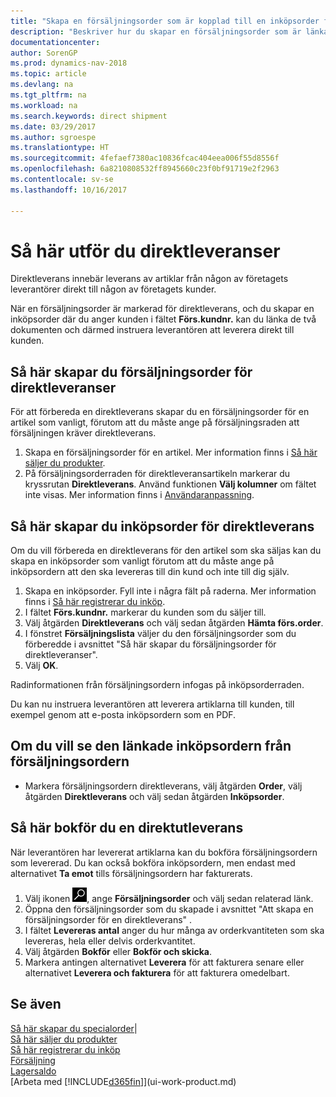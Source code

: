 ```yaml
---
title: "Skapa en försäljningsorder som är kopplad till en inköpsorder för en direktleverans"
description: "Beskriver hur du skapar en försäljningsorder som är länkad till en inköpsorder för att tillåta leverans direkt från leverantören till kunden."
documentationcenter: 
author: SorenGP
ms.prod: dynamics-nav-2018
ms.topic: article
ms.devlang: na
ms.tgt_pltfrm: na
ms.workload: na
ms.search.keywords: direct shipment
ms.date: 03/29/2017
ms.author: sgroespe
ms.translationtype: HT
ms.sourcegitcommit: 4fefaef7380ac10836fcac404eea006f55d8556f
ms.openlocfilehash: 6a8210808532ff8945660c23f0bf91719e2f2963
ms.contentlocale: sv-se
ms.lasthandoff: 10/16/2017

---
```

# <a name="how-to-make-drop-shipments"></a>Så här utför du direktleveranser
Direktleverans innebär leverans av artiklar från någon av företagets leverantörer direkt till någon av företagets kunder.

När en försäljningsorder är markerad för direktleverans, och du skapar en inköpsorder där du anger kunden i fältet **Förs.kundnr.** kan du länka de två dokumenten och därmed instruera leverantören att leverera direkt till kunden.

## <a name="to-create-a-sales-order-for-drop-shipment"></a>Så här skapar du försäljningsorder för direktleveranser
För att förbereda en direktleverans skapar du en försäljningsorder för en artikel som vanligt, förutom att du måste ange på försäljningsraden att försäljningen kräver direktleverans.

1. Skapa en försäljningsorder för en artikel. Mer information finns i [Så här säljer du produkter](sales-how-sell-products.md).
2. På försäljningsorderraden för direktleveransartikeln markerar du kryssrutan **Direktleverans**. Använd funktionen **Välj kolumner** om fältet inte visas. Mer information finns i [Användaranpassning](ui-user-personalization.md).

## <a name="to-create-the-purchase-order-for-drop-shipment"></a>Så här skapar du inköpsorder för direktleverans
Om du vill förbereda en direktleverans för den artikel som ska säljas kan du skapa en inköpsorder som vanligt förutom att du måste ange på inköpsordern att den ska levereras till din kund och inte till dig själv.

1. Skapa en inköpsorder. Fyll inte i några fält på raderna. Mer information finns i [Så här registrerar du inköp](purchasing-how-record-purchases.md).
2. I fältet **Förs.kundnr.** markerar du kunden som du säljer till.
3. Välj åtgärden **Direktleverans** och välj sedan åtgärden **Hämta förs.order**.
4. I fönstret **Försäljningslista** väljer du den försäljningsorder som du förberedde i avsnittet "Så här skapar du försäljningsorder för direktleveranser".
5. Välj **OK**.

Radinformationen från försäljningsordern infogas på inköpsorderraden.

Du kan nu instruera leverantören att leverera artiklarna till kunden, till exempel genom att e-posta inköpsordern som en PDF.     

## <a name="to-view-the-linked-purchase-order-from-the-sales-order"></a>Om du vill se den länkade inköpsordern från försäljningsordern
* Markera försäljningsordern direktleverans, välj åtgärden **Order**, välj åtgärden **Direktleverans** och välj sedan åtgärden **Inköpsorder**.

## <a name="to-post-a-drop-shipment"></a>Så här bokför du en direktutleverans
När leverantören har levererat artiklarna kan du bokföra försäljningsordern som levererad. Du kan också bokföra inköpsordern, men endast med alternativet **Ta emot** tills försäljningsordern har fakturerats.

1. Välj ikonen ![Söka efter sida eller rapport](media/ui-search/search_small.png "ikonen Söka efter sida eller rapport"), ange **Försäljningsorder** och välj sedan relaterad länk.
2. Öppna den försäljningsorder som du skapade i avsnittet "Att skapa en försäljningsorder för en direktleverans" .
3. I fältet **Levereras antal** anger du hur många av orderkvantiteten som ska levereras, hela eller delvis orderkvantitet.
4. Välj åtgärden **Bokför** eller **Bokför och skicka**.
5. Markera antingen alternativet **Leverera** för att fakturera senare eller alternativet **Leverera och fakturera** för att fakturera omedelbart.

## <a name="see-also"></a>Se även
[Så här skapar du specialorder](sales-how-to-create-special-orders.md)|  
[Så här säljer du produkter](sales-how-sell-products.md)  
[Så här registrerar du inköp](purchasing-how-record-purchases.md)  
[Försäljning](sales-manage-sales.md)  
[Lagersaldo](inventory-manage-inventory.md)  
[Arbeta med [!INCLUDE[d365fin](includes/d365fin_md.md)]](ui-work-product.md)

